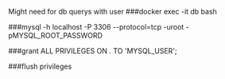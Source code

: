 Might need for db querys with user
###docker exec -it db bash

###mysql -h localhost -P 3306 --protocol=tcp -uroot -pMYSQL_ROOT_PASSWORD

###grant ALL PRIVILEGES ON *.* TO 'MYSQL_USER';

###flush privileges
